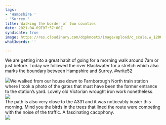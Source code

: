 ```yaml
---
tags:
- 'Hampshire '
- 'Surrey '
title: Walking the border of two counties
date: 2021-04-09T07:57:00Z
syndicate: true
image: https://res.cloudinary.com/dqpknoetx/image/upload/c_scale,w_1200/v1617954841/DD4B3CF9-B9B4-4E23-B2E0-7FAEDF8B20D3_d5ceft.jpg
what3words: ''

---
```

We are getting into a great habit of going for a morning walk around 7am or just before. Today we followed the river Blackwater for a stretch which also marks the boundary between Hampshire and Surrey. #write52

![](https://res.cloudinary.com/dqpknoetx/image/upload/c_scale,w_1200/v1617954841/DD4B3CF9-B9B4-4E23-B2E0-7FAEDF8B20D3_d5ceft.jpg)We walked from our house down to Farnborough North train station where I took a photo of the gates that must have been the former entrance to the station’s yard. Lovely old Victorian wrought iron work nonetheless.   
![](https://res.cloudinary.com/dqpknoetx/image/upload/c_scale,w_1200/v1617955153/774D002E-6C3E-461E-ABCD-8C927C76EE56_kmp68h.jpg)  
The path is also very close to the A331 and it was noticeably busier this morning. Mind you the birds in the trees that lined the route were competing with the noise of the traffic. A fascinating cacophony.   
![](https://res.cloudinary.com/dqpknoetx/image/upload/c_scale,w_1200/v1617955433/1AC88EB3-5573-439B-8EF1-6C506EA82676_f6m3xw.jpg)